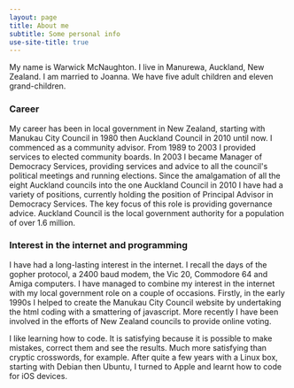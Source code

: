 ```yaml
---
layout: page
title: About me
subtitle: Some personal info
use-site-title: true
---
```


My name is Warwick McNaughton. I live in Manurewa, Auckland, New Zealand. I am married to Joanna. We have five adult children and eleven grand-children.

### Career
My career has been in local government in New Zealand, starting with Manukau City Council in 1980 then Auckland Council in 2010 until now.  I commenced as a community advisor.  From 1989 to 2003 I provided services to elected community boards.  In 2003 I became Manager of Democracy Services, providing services and advice to all the council's political meetings and running elections.  Since the amalgamation of all the eight Auckland councils into the one Auckland Council in 2010 I have had a variety of positions, currently holding the position of Principal Advisor in Democracy Services.  The key focus of this role is providing governance advice. Auckland Council is the local government authority for a population of over 1.6 million.

### Interest in the internet and programming
I have had a long-lasting interest in the internet.  I recall the days of the gopher protocol, a 2400 baud modem, the Vic 20, Commodore 64 and Amiga computers. I have managed to combine my interest in the internet with my local government role on a couple of occasions. Firstly, in the early 1990s I helped to create the Manukau City Council website by undertaking the html coding with a smattering of javascript.  More recently I have been involved in the efforts of New Zealand councils to provide online voting. 

I like learning how to code. It is satisfying because it is possible to make mistakes, correct them and see the results. Much more satisfying than cryptic crosswords, for example.  After quite a few years with a Linux box, starting with Debian then Ubuntu, I turned to Apple and learnt how to code for iOS devices.

